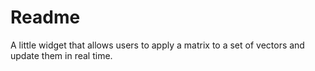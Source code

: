 # Readme

A little widget that allows users to apply a matrix to a set of vectors and update them in real time.
